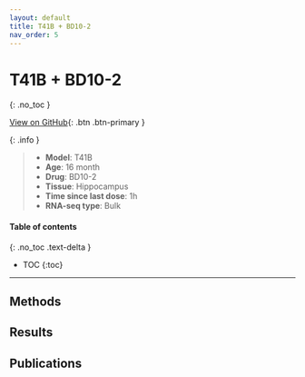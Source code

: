 ```yaml
---
layout: default
title: T41B + BD10-2
nav_order: 5
---
```


# T41B + BD10-2
{: .no_toc }

[View on GitHub](https://github.com/Longo-Lab/T41B_BD10-2){: .btn .btn-primary }

{: .info }
> - **Model**: T41B
> - **Age**: 16 month
> - **Drug**: BD10-2
> - **Tissue**: Hippocampus
> - **Time since last dose**: 1h
> - **RNA-seq type**: Bulk

#### Table of contents
{: .no_toc .text-delta }

- TOC
{:toc}

---

## Methods

## Results

## Publications
